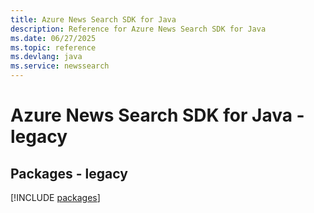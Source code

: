 ```yaml
---
title: Azure News Search SDK for Java
description: Reference for Azure News Search SDK for Java
ms.date: 06/27/2025
ms.topic: reference
ms.devlang: java
ms.service: newssearch
---
```

# Azure News Search SDK for Java - legacy
## Packages - legacy
[!INCLUDE [packages](news-search-index.md)]